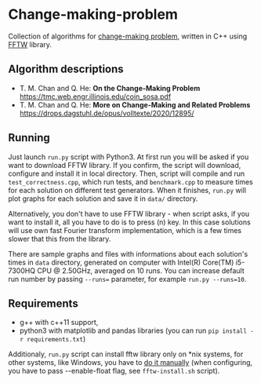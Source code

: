 # Change-making-problem
Collection of algorithms for [change-making problem](https://en.wikipedia.org/wiki/Change-making_problem), written in C++ using [FFTW](http://www.fftw.org) library.

## Algorithm descriptions
-  T. M. Chan and Q. He: **On the Change-Making Problem** https://tmc.web.engr.illinois.edu/coin_sosa.pdf
-  T. M. Chan and Q. He: **More on Change-Making and Related Problems** https://drops.dagstuhl.de/opus/volltexte/2020/12895/

## Running
Just launch ```run.py``` script with Python3. At first run you will be asked if you want to download FFTW library. If  you confirm, the script will download, configure and install it in local directory. Then, script will compile and run ```test_correctness.cpp```, which run tests, and ```benchmark.cpp``` to measure times for each solution on different test generators. When it finishes, ```run.py``` will plot graphs for each solution and save it in ```data/``` directory.

Alternatively, you don't have to use FFTW library - when script asks, if you want to install it, all you have to do is to press (n) key. In this case solutions will use own fast Fourier transform implementation, which is a few times slower that this from the library.

There are sample graphs and files with informations about each solution's times in ```data``` directory, generated on computer with Intel(R) Core(TM) i5-7300HQ CPU  @ 2.50GHz, averaged on 10 runs. You can increase default run number by passing ``--runs=`` parameter, for example ```run.py --runs=10```.

## Requirements
- g++ with c++11 support,
- python3 with matplotlib and pandas libraries (you can run ```pip install -r requirements.txt```)

Additionaly, ```run.py``` script can install fftw library only on \*nix systems, for other systems, like Windows, you have to [do it manually](http://www.fftw.org/fftw3_doc/Installation-on-non_002dUnix-systems.html#Installation-on-non_002dUnix-systems) (when configuring, you have to pass --enable-float flag, see ```fftw-install.sh``` script).
